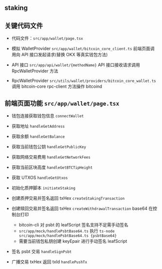 ## staking

## 关键代码文件

+ 代码文件：`src/app/wallet/page.tsx`

+ 模拟 WalletProvider `src/app/wallet/bitcoin_core_client.ts` 前端页面调用向 API 接口发起请求(替换 OKX 等真实钱包方法)

+ API 接口 `src/app/api/wallet/{methodName}` API 接口接收请求调用 RpcWalletProvider 方法

+ RpcWalletProvider `src/utils/wallet/providers/bitcoin_core_wallet.ts` 调用 bitcoin-core rpc-client 方法操作 bitcoind


## 前端页面功能 `src/app/wallet/page.tsx`

+ 钱包连接获取钱包信息 `connectWallet`

+ 获取地址 `handleGetAddress`

+ 获取余额 `handleGetBalance`

+ 获取当前钱包公钥 `handleGetPublicKey`

+ 获取网络交易费用 `handleGetNetworkFees`

+ 获取当前区块高度 `handleGetBTCTipHeight`

+ 获取 UTXOS `handleGetUtxos`

+ 初始化质押脚本 `initiateStaking`

+ 创建质押交易并签名返回 txHex `createStakingTransaction`

+ 创建赎回交易并签名返回 txHex `createWithdrawalTransaction` base64 在控制台打印
  + bitcoin-cli 对 psbt 的 leafScript 签名支持不足需手动签名 
  + `src/app/mock/handlePsbtBase64.ts` 执行 `ts-node src/app/mock/handlePsbtBase64.ts {psbtBase64}`
  + 需要当前钱包私钥创建 keyEpair 进行手动签名 leafScript

+ 签名 psbt 交易 `handleSignPsbt`

+ 广播交易 txHex 返回 txId `handlePushTx`


    
